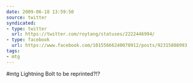 ```yaml
---
date: 2009-06-18 13:59:50
source: twitter
syndicated:
- type: twitter
  url: https://twitter.com/roytang/statuses/2222446994/
- type: facebook
  url: https://www.facebook.com/10155666240078912/posts/92315808993
tags:
- mtg
---
```


#mtg Lightning Bolt to be reprinted?!?